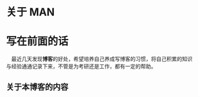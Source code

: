 # 关于 MAN


# 写在前面的话

&emsp;最近几天发现**博客**的好处，希望培养自己养成写博客的习惯，将自己积累的知识与经验通通记录下来，不管是为考研还是工作，都有一定的帮助。
## 关于本博客的内容

